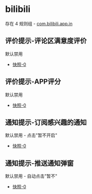 # bilibili

存在 4 规则组 - [com.bilibili.app.in](/src/apps/com.bilibili.app.in.ts)

## 评价提示-评论区满意度评价

默认禁用

- [快照-0](https://i.gkd.li/i/13115189)

## 评价提示-APP评分

默认禁用

- [快照-0](https://i.gkd.li/i/13180746)

## 通知提示-订阅感兴趣的通知

默认禁用 - 点击"暂不开启"

- [快照-0](https://i.gkd.li/i/13399195)

## 通知提示-推送通知弹窗

默认禁用 - 自动点击"暂不"

- [快照-0](https://i.gkd.li/i/13600976)
